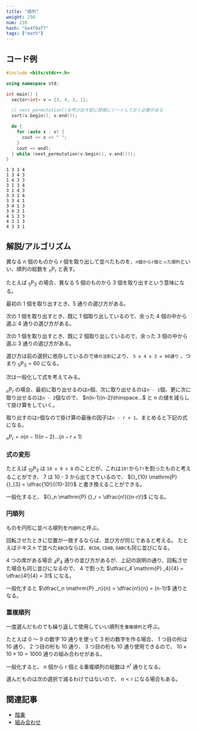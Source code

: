 ```yaml
---
title: "順列"
weight: 250
num: 239
hash: "be4f0af7"
tags: ["math"]
---
```


## コード例

```cpp
#include <bits/stdc++.h>

using namespace std;

int main() {
  vector<int> v = {3, 4, 3, 1};

  // next_permutation()を呼び出す前に昇順にソートしておく必要がある
  sort(v.begin(), v.end());

  do {
    for (auto x : v) {
      cout << x << " ";
    }
    cout << endl;
  } while (next_permutation(v.begin(), v.end()));
}
```

```text
1 3 3 4
1 3 4 3
1 4 3 3
3 1 3 4
3 1 4 3
3 3 1 4
3 3 4 1
3 4 1 3
3 4 3 1
4 1 3 3
4 3 1 3
4 3 3 1
```

## 解説/アルゴリズム

異なる n 個のものから r 個を取り出して並べたものを、`n個からr個とった順列`といい、順列の総数を ${}_n \mathrm{P} {}_r$ と表す。

たとえば ${}_5 \mathrm{P} {}_3$ の場合、異なる 5 個のものから 3 個を取り出すという意味になる。

最初の 1 個を取り出すとき、5 通りの選び方がある。

次の 1 個を取り出すとき、既に 1 個取り出しているので、余った 4 個の中から選ぶ 4 通りの選び方がある。

次の 1 個を取り出すとき、既に 2 個取り出しているので、余った 3 個の中から選ぶ 3 通りの選び方がある。

選び方は前の選択に依存しているので`積の法則`により、 `5 x 4 x 3 = 60通り` 、つまり ${}_5 \mathrm{P} {}_3 = 60$ になる。

次は一般化して式を考えてみる。

${}_n \mathrm{P} {}_r$ の場合、最初に取り出せるのは`n`個、次に取り出せるのは`n - 1`個、更に次に取り出せるのは`n - 2`個なので、 $n(n-1)(n-2)\thinspace...$ と n の値を減らして掛け算をしていく。

取り出すのは`r`個なので掛け算の最後の因子は`n - r + 1`、まとめると下記の式になる。

${}_n \mathrm{P} {}_r = n(n-1)(n-2)...(n-r+1)$

### 式の変形

たとえば $_{10} \mathrm{P} _{3}$ は `10 x 9 x 8` のことだが、これは`10!`から`7!`を割ったものと考えることができ、 7 は 10 - 3 から出てきているので、 ${}_{10} \mathrm{P} {}_{3} = \dfrac{10!}{(10-3)!}$ と書き換えることができる。

一般化すると、 ${}_n \mathrm{P} {}_r = \dfrac{n!}{(n-r)!}$ になる。

### 円順列

ものを円形に並べる順列を`円順列`と呼ぶ。

回転させたときに位置が一致するならば、並び方が同じであると考える。
たとえばテキストで並べた`ABCD`ならば、`BCDA`, `CDAB`, `DABC`も同じ並びになる。

4 つの席がある場合 $_4 \mathrm{P} _4$ 通りの並び方があるが、上記の説明の通り、回転させた場合も同じ並びになるので、 4 で割った $\dfrac{_4 \mathrm{P} _4}{4} = \dfrac{4!}{4} = 3!$ になる。

一般化すると $\dfrac{_n \mathrm{P} _n}{n} = \dfrac{n!}{n} = (n-1)!$ 通りとなる。

### 重複順列

一度選んだものでも繰り返して使用していい順列を`重複順列`と呼ぶ。

たとえば 0 ～ 9 の数字 10 通りを使って 3 桁の数字を作る場合、 1 つ目の桁は 10 通り、 2 つ目の桁も 10 通り、 3 つ目の桁も 10 通り使用できるので、 $10 \times 10 \times 10 = 1000$ 通りの組み合わせがある。

一般化すると、 n 個から r 個とる重複順列の総数は $n^r$ 通りとなる。

選んだものは次の選択で減るわけではないので、 $n < r$ になる場合もある。

## 関連記事

- [階乗](/57dbb50c)
- [組み合わせ](/10c33141)
